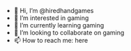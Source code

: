- 👋 Hi, I’m @hiredhandgames
- 👀 I’m interested in gaming
- 🌱 I’m currently learning gaming
- 💞️ I’m looking to collaborate on gaming
- 📫 How to reach me: here

<!---
hiredhandgames/hiredhandgames is a ✨ special ✨ repository because its `README.md` (this file) appears on your GitHub profile.
You can click the Preview link to take a look at your changes.
--->
